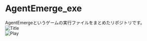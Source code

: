 # AgentEmerge_exe
AgentEmergeというゲームの実行ファイルをまとめたリポジトリです。  
![Title](https://github.com/kuroshum/AgentEmerge_exe/AgentEmerge_title.png)  
![Play](https://github.com/kuroshum/AgentEmerge_exe/AgentEmerge_play.png)
